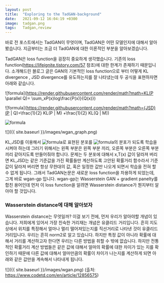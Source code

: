 ```yaml
---
layout: post
title:  "Exploring to the TadGAN-background"
date:   2021-09-12 16:04:19 +0300
image:  tadgan.png
tags:   Tadgan,review
--- 
```


바로 전 포스트에서는 TadGAN이 무엇이며, TadGAN은 어떤 모델인지에 대해서 알아봤습니다. 지금부터는 조금 더 TadGAN에 대한 이론적인 부분을 알아보겠습니다.

TadGAN은 loss function을 굉장히 중요하게 생각했습니다. 기존의 loss function(https://lifeignite.tistory.com/57 참조)에 대한 한계가 존재하기 때문입니다. 소개해드린 블로그 글은
GAN의 기본적인 loss function으로 부터 어떻게 KL divergence , JSD divergence를 유도하는지를 잘 나타냈는데 두 공식을 표현하자면 아래와 같습니다.

![formula](https://render.githubusercontent.com/render/math?math=KL(P \parallel Q)= \sum_xP(x)log\frac{P(x)}{Q(x)})

![formula](https://render.githubusercontent.com/render/math?math={JSD}(P \| Q)=\frac{1}{2} KL(P \| M) +\frac{1}{2} KL(Q \| M))

![formula](https://render.githubusercontent.com/render/math?math=M=\frac{1}{2}(P+Q))


![]({{ site.baseurl }}/images/wgan_graph.png)

 KL,JSD를 이용해서 ![formula](https://render.githubusercontent.com/render/math?math=f(x))로 표현된 분포를 ![formula](https://render.githubusercontent.com/render/math?math=g(x))의 분포가 되도록 학습을 시켜야 하는데 그러기 위해서는 왼쪽 부분은 왼쪽 부분 끼리, 오른쪽 부분은 오른쪽 부분끼리 같아지도록 만들어줘야 합니다. 문제는 두 분포에 대해서 x,T(x) 값이 달라져 버리면 KL,JSD는 같은 기준값을 가진 확률들만 계산하도록 고안된 확률거리 함수라서 기준값이 달라져 버리면 항상 무한대의 값, 혹은 일정한 값만 나오게 되면서 학습을 전혀 할 수 없게 됩니다. 그래서 TadGAN논문은 새로운 loss function을 차용하게 되었는데, 그게 바로 wgan-gp 입니다. wgan-gp는 Wasserstein GAN + gradient panelty를 합친 용어인데 먼저 이 loss function을 알려면 Wasserstein distance가 뭔지부터 알아야 할 것입니다.

 

### Wasserstein distance에 대해 알아보자

Wasserstein distance는 무엇일까?  이걸 보기 전에, 먼저 우리가 알아야할 개념이 있습니다. 저희에게 있어서 가장 친숙한 거리재는 개념은 유클리드 거리입니다. 흔히 지도상에서 위치를 특정해서 얼마나 멀리 떨어져있는지를 직선거리로 나타낸 것이 유클리드 거리입니다. 우리는 흔히 norm2로 알고 있습니다. 하지만 특정 값이 아니라 확률에 대해서 거리를 계산하고자 한다면 우리는 다른 방법을 취할 수 밖에 없습니다. 하지만 전통적인 확률거리 계산 방법들은 같은 값에 대해서 얼마의 확률에 대한 차이가 있는 지를 확인하기 때문에 다른 값에 대해서 얼마만큼의 확률이 차이가 나는지를 계산하게 되면 아래와 같은 값만을 계속해서 나타내게 됩니다.

![]({{ site.baseurl }}/images/wgan.png)
(출처: https://www.codetd.com/en/article/12856575)











[jekyll-docs]: https://jekyllrb.com/docs/home
[jekyll-gh]:   https://github.com/jekyll/jekyll
[jekyll-talk]: https://talk.jekyllrb.com/
